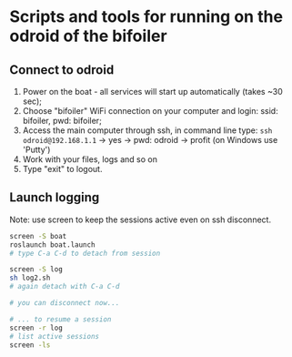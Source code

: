 # Scripts and tools for running on the odroid of the bifoiler

## Connect to odroid

1. Power on the boat - all services will start up automatically (takes ~30 sec);
2. Choose "bifoiler" WiFi connection on your computer and login: ssid: bifoiler, pwd: bifoiler;
3. Access the main computer through ssh, in command line type: `ssh odroid@192.168.1.1` -> yes -> pwd: odroid -> profit (on Windows use 'Putty')
4. Work with your files, logs and so on
5. Type "exit" to logout.

## Launch logging

Note: use screen to keep the sessions active even on ssh disconnect.

```bash
screen -S boat
roslaunch boat.launch
# type C-a C-d to detach from session

screen -S log
sh log2.sh
# again detach with C-a C-d

# you can disconnect now...

# ... to resume a session
screen -r log
# list active sessions
screen -ls
```
